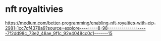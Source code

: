 # nft royaltivies

https://medium.com/better-programming/enabling-nft-royalties-with-eip-2981-1cc7cf4378a9?source=explore---------8-98--------------------7f2dd98c_73e2_48ae_9f1c_92e4048cc0c1-------15
